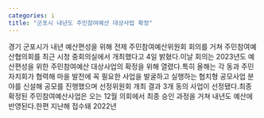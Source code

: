 ```yaml
---
categories: i
title: "군포시 내년도 주민참여예산 대상사업 확정"
---
```

경기 군포시가 내년 예산편성을 위해 전제 주민참여예산위원회 회의를 거쳐 주민참여예산협의회를 최근 시청 중회의실에서 개최했다고 4일 밝혔다.이날 회의는 2023년도 예산편성을 위한 주민참여예산 대상사업의 확정을 위해 열렸다.특히 올해는 각 동과 주민자치회가 협력해 마을 발전에 꼭 필요한 사업을 발굴하고 실행하는 협치형 공모사업 분야를 신설해 공모를 진행했으며 선정위원회 개최 결과 3개 동의 사업이 선정됐다.최종 확정된 주민참여예산사업은 오는 12월 의회에서 최종 승인 과정을 거쳐 내년도 예산에 반영된다.한편 지난해 접수돼 2022년